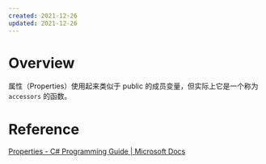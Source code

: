 ```yaml
---
created: 2021-12-26
updated: 2021-12-26
---
```

# Overview

属性（Properties）使用起来类似于 public 的成员变量，但实际上它是一个称为 `accessors` 的函数。

# Reference

[Properties - C# Programming Guide | Microsoft Docs](https://docs.microsoft.com/en-us/dotnet/csharp/programming-guide/classes-and-structs/properties)